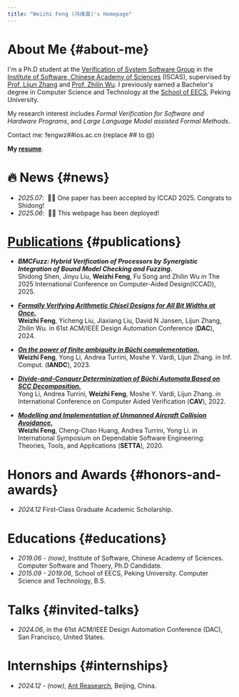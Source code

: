 ```yaml
---
title: "Weizhi Feng (冯维直)'s Homepage"
---
```


# About Me {#about-me}

I'm a Ph.D student at the [Verification of System Software Group](https://versys.ios.ac.cn/) in the [Institute of Software, Chinese Academy of Sciences](https://www.iscas.ac.cn) (ISCAS), supervised by [Prof. Lijun Zhang](https://tis.ios.ac.cn/people/lijun-zhang/) and [Prof. Zhilin Wu](https://lcs.ios.ac.cn/~wuzl/). I previously earned a Bachelor's degree in Computer Science and Technology at the [School of EECS](https://eecs.pku.edu.cn/), Peking University. 


My research interest includes *Formal Verification for Software and Hardware Programs*, and *Large Language Model assisted Formal Methods*.

Contact me: fengwz##ios.ac.cn (replace ## to @)

**My [resume](files/WeizhiFengCV.pdf)**.

# 🔥 News {#news}
- *2025.07*: &nbsp;🎉🎉 One paper has been accepted by ICCAD 2025. Congrats to Shidong!
- *2025.06*: &nbsp;🎉🎉 This webpage has been deployed! 
<!-- - *2022.02*: &nbsp;🎉🎉 Lorem ipsum dolor sit amet, consectetur adipiscing elit. Vivamus ornare aliquet ipsum, ac tempus justo dapibus sit amet.  -->


# [Publications](https://dblp.org/pid/278/3051.html) {#publications}

- ***BMCFuzz: Hybrid Verification of Processors by Synergistic Integration of Bound Model Checking and Fuzzing.*** <br>
Shidong Shen, Jinyu Liu, **Weizhi Feng**, Fu Song and Zhilin Wu in The 2025 International Conference on Computer-Aided Design(ICCAD), 2025.

- ***[Formally Verifying Arithmetic Chisel Designs for All Bit Widths at Once.](https://dl.acm.org/doi/10.1145/3649329.3657311)*** <br>
  **Weizhi Feng**, Yicheng Liu, Jiaxiang Liu, David N Jansen, Lijun Zhang, Zhilin Wu.
  in 61st ACM/IEEE Design Automation Conference (**DAC**), 2024. <br>
  <!-- <a href="https://arxiv.org/abs/2304.08485" class="no-trailing-icon"><img src="https://img.shields.io/badge/arXiv-2304.08485-b31b1b.svg?style=flat-square" alt="Arxiv-2304.08485"/></a><a href="https://github.com/haotian-liu/LLaVA" class="no-trailing-icon"><img alt="GitHub Repo stars" src="https://img.shields.io/github/stars/haotian-liu/LLaVA?style=flat-square&logo=github&label=GitHub%20Stars&labelColor=black"></a> -->

- ***[On the power of finite ambiguity in Büchi complementation.](https://www.sciencedirect.com/science/article/abs/pii/S0890540123000330)*** <br>
  **Weizhi Feng**, Yong Li, Andrea Turrini, Moshe Y. Vardi, Lijun Zhang.
  in Inf. Comput. (**IANDC**), 2023. <br>

- ***[Divide-and-Conquer Determinization of Büchi Automata Based on SCC Decomposition.](https://arxiv.org/abs/2206.13739)*** <br>
  Yong Li, Andrea Turrini, **Weizhi Feng**, Moshe Y. Vardi, Lijun Zhang.
  in International Conference on Computer Aided Verification (**CAV**), 2022. <br>

- ***[Modelling and Implementation of Unmanned Aircraft Collision Avoidance.](https://link.springer.com/chapter/10.1007/978-3-030-62822-2_4)*** <br>
  **Weizhi Feng**, Cheng-Chao Huang, Andrea Turrini, Yong Li.
  in International Symposium on Dependable Software Engineering: Theories, Tools, and Applications (**SETTA**), 2020. <br>

# Honors and Awards {#honors-and-awards}
- *2024.12* First-Class Graduate Academic Scholarship. 

# Educations {#educations}
- *2019.06 - (now)*, Institute of Software, Chinese Academy of Sciences. Computer Software and Thoery, Ph.D Candidate. 
- *2015.09 - 2019.06*, School of EECS, Peking University. Computer Science and Technology, B.S.

# Talks {#invited-talks}
- *2024.06*, in the 61st ACM/IEEE Design Automation Conference (DAC), San Francisco, United States.

# Internships {#internships}
- *2024.12 - (now)*, [Ant Reasearch](https://www.antresearch.com/), Beijing, China.
